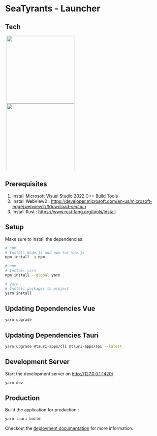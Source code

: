 # SeaTyrants - Launcher

## Tech

<a href="https://www.postgresql.org/docs/" style="margin-left: 25px;">
  <img src="https://ordina-jworks.github.io/img/vue-with-typescript/vue-plus-typescript.png" alt="" width="220" height="auto" style="margin-left: -20px" />
</a> <br />

<a href="https://www.postgresql.org/docs/" style="margin-left: 25px;">
  <img src="https://d33wubrfki0l68.cloudfront.net/4112b407ce93d899a0e499bbefa9fc172b11685e/49ffa/meta/tauri_logo_dark.svg
" alt="" width="220" height="auto" style="margin-left: -20px" />
</a>

## Prerequisites
1. Install Microsoft Visual Studio 2022 C++ Build Tools
2. Install WebView2 : https://developer.microsoft.com/en-us/microsoft-edge/webview2/#download-section
3. Install Rust : https://www.rust-lang.org/tools/install

## Setup

Make sure to install the dependencies:

```bash
# npm
# Install Node.js and npm for Vue.js
npm install -g npm
```

```bash
# npm
# Install yarn
npm install --global yarn
```

```bash
# yarn
# Install packages to project
yarn install
```

## Updating Dependencies Vue

```bash
yarn upgrade
```

## Updating Dependencies Tauri

```bash
yarn upgrade @tauri-apps/cli @tauri-apps/api --latest
```

## Development Server

Start the development server on http://127.0.0.1:1420/

```bash
yarn dev
```

## Production
 
Build the application for production :

```bash
yarn tauri build
```

Checkout the [deployment documentation](https://tauri.app/v1/guides/building/) for more information.